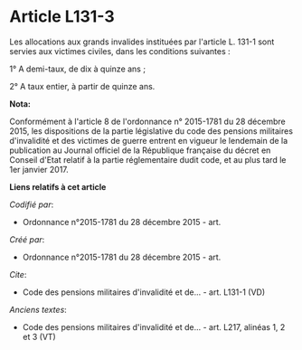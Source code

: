 # Article L131-3

Les allocations aux grands invalides instituées par l'article L. 131-1 sont servies aux victimes civiles, dans les conditions
suivantes :

1° A demi-taux, de dix à quinze ans ;

2° A taux entier, à partir de quinze ans.

**Nota:**

Conformément à l'article 8 de l'ordonnance n° 2015-1781 du 28 décembre 2015, les dispositions de la partie législative du
code des pensions militaires d'invalidité et des victimes de guerre entrent en vigueur le lendemain de la publication au
Journal officiel de la République française du décret en Conseil d'Etat relatif à la partie réglementaire dudit code, et au
plus tard le 1er janvier 2017.

**Liens relatifs à cet article**

_Codifié par_:

  - Ordonnance n°2015-1781 du 28 décembre 2015 - art.

_Créé par_:

  - Ordonnance n°2015-1781 du 28 décembre 2015 - art.

_Cite_:

  - Code des pensions militaires d'invalidité et de... - art. L131-1 (VD)

_Anciens textes_:

  - Code des pensions militaires d'invalidité et de... - art. L217, alinéas 1, 2 et 3 (VT)
